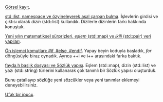 [Görsel kayıt](https://drive.google.com/file/d/1WpOxvV7uT1ift6mPO51yMSaSRt2ZfE-2/view?usp=drivesdk).  

[std::list, namespace ve özyineleyerek asal çarpan bulma](https://onlinegdb.com/9m56IBI1M).   İşlevlerin girdisi ve çıktısı olarak *dizin* (std::list) kullandık. Dizilerle dizinlerin farkı hakkında konuştuk.

[Yeni yılın matematiksel sürprizleri, *eşlem* (std::map) ve *ikili* (std::pair) veri yapıları](https://onlinegdb.com/aT8ic-BoR).   

[Ön işlemci komutları: #if, #else, #endif]( 
https://onlinegdb.com/xf6G6EgDw
).   Yapay beyin koduyla başladık, *for* döngüsüyle biraz oynadık. Ayrıca ++i ve i++ arasındaki farka baktık.   

[fayda.h başlık dosyası ve Sözlük yapısı](https://onlinegdb.com/xhCQeTBsM).  Eşlem (std::map), dizin (std::list) ve yazı (std::string) türlerini kullanarak çok tanımlı bir Sözlük yapısı oluşturduk.  

Bunu çatallayıp sözlüğe yeni sözcükler veya yeni tanımlar eklemeyi deneyebilirsiniz. 

[Ufak bir ipucu](https://coliru.stacked-crooked.com/a/78c37d4b42246c0e).  


